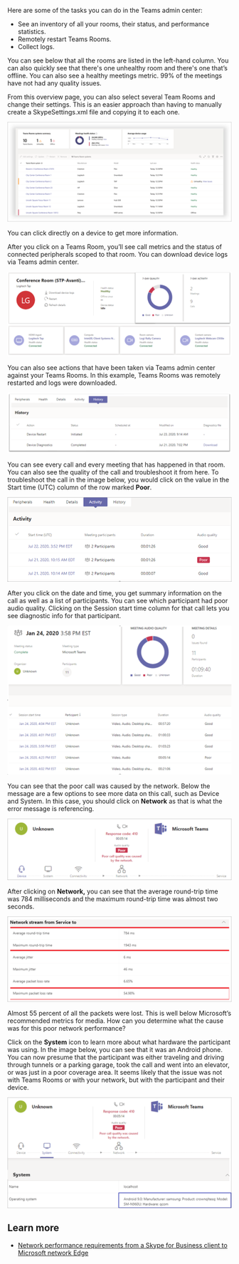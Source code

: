 Here are some of the tasks you can do in the Teams admin center:
-	See an inventory of all your rooms, their status, and performance statistics.
-	Remotely restart Teams Rooms.
-	Collect logs.

You can see below that all the rooms are listed in the left-hand column. You can also quickly see that there's one unhealthy room and there's one that’s offline.  You can also see a healthy meetings metric. 99% of the meetings have not had any quality issues.

From this overview page, you can also select several Team Rooms and change their settings. This is an easier approach than having to manually create a SkypeSettings.xml file and copying it to each one. 

 [ ![Teams admin center overview page](../media/teams-admin-center-overview.png) ](../media/teams-admin-center-overview-lightbox.png#lightbox)

You can click directly on a device to get more information.

After you click on a Teams Room, you’ll see call metrics and the status of connected peripherals scoped to that room. You can download device logs via Teams admin center. 

![Call metrics and peripherals status for a room](../media/call-metrics-peripheral-status.png)

You can also see actions that have been taken via Teams admin center against your Teams Rooms. In this example, Teams Rooms was remotely restarted and logs were downloaded.

![See Teams admin center actions history](../media/teams-admin-actions-history.png)

You can see every call and every meeting that has happened in that room. You can also see the quality of the call and troubleshoot it from here. To troubleshoot the call in the image below, you would click on the value in the Start time (UTC) column of the row marked **Poor**.

[ ![Click on the value in the Start time column of the row marked Poor](../media/troubleshoot-call-quality-1.png) ](../media/troubleshoot-call-quality-1-lightbox.png#lightbox)

After you click on the date and time, you get summary information on the call as well as a list of participants. You can see which participant had poor audio quality. Clicking on the Session start time column for that call lets you see diagnostic info for that participant.

[ ![You can see summary information on the call and a list of participants](../media/troubleshoot-call-quality-2.png) ](../media/troubleshoot-call-quality-2-lightbox.png#lightbox)

You can see that the poor call was caused by the network.  Below the message are a few options to see more data on this call, such as Device and System. In this case, you should click on **Network** as that is what the error message is referencing.

[ ![Click on Network as the poor call quality cause](../media/troubleshoot-call-quality-3.png) ](../media/troubleshoot-call-quality-3-lightbox.png#lightbox)

After clicking on **Network,** you can see that the average round-trip time was 784 milliseconds and the maximum round-trip time was almost two seconds.

[ ![View the round-trip time](../media/troubleshoot-call-quality-4.png) ](../media/troubleshoot-call-quality-4-lightbox.png#lightbox)

Almost 55 percent of all the packets were lost. This is well below Microsoft’s recommended metrics for media. How can you determine what the cause was for this poor network performance?
 
Click on the **System** icon to learn more about what hardware the participant was using. In the image below, you can see that it was an Android phone. You can now presume that the participant was either traveling and driving through tunnels or a parking garage, took the call and went into an elevator, or was just in a poor coverage area. It seems likely that the issue was not with Teams Rooms or with your network, but with the participant and their device. 

[ ![See what hardware the participant was using from the System icon](../media/troubleshoot-call-quality-5.png) ](../media/troubleshoot-call-quality-5-lightbox.png#lightbox)

## Learn more

- [Network performance requirements from a Skype for Business client to Microsoft network Edge](/skypeforbusiness/optimizing-your-network/media-quality-and-network-connectivity-performance#network-performance-requirements-from-a-skype-for-business-client-to-microsoft-network-edge)
